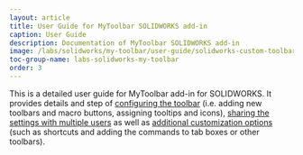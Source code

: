 ```yaml
---
layout: article
title: User Guide for MyToolbar SOLIDWORKS add-in
caption: User Guide
description: Documentation of MyToolbar SOLIDWORKS add-in
image: /labs/solidworks/my-toolbar/user-guide/solidworks-custom-toolbar.png
toc-group-name: labs-solidworks-my-toolbar
order: 3
---
```

This is a detailed user guide for MyToolbar add-in for SOLIDWORKS. It provides details and step of [configuring the toolbar](configuration) (i.e. adding new toolbars and macro buttons, assigning tooltips and icons), [sharing the settings with multiple users](multi-user) as well as [additional customization options](customization) (such as shortcuts and adding the commands to tab boxes or other toolbars).